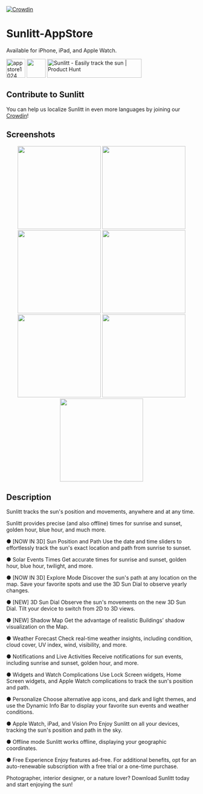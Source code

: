 [![Crowdin](https://badges.crowdin.net/sunlitt/localized.svg)](https://crowdin.com)

# Sunlitt-AppStore
Available for iPhone, iPad, and Apple Watch.

<img height="50" alt="appstore1024" src="https://user-images.githubusercontent.com/55358113/235526907-c36a3275-6c1c-4c19-8907-f454e4f358e2.png"> [<img src="https://user-images.githubusercontent.com/55358113/174020637-ca23803f-341c-48ce-b896-1fd4b7423310.svg" height="50">](https://apps.apple.com/app/litt/id1628751457)
<a href="https://www.producthunt.com/posts/sunlitt?utm_source=badge-featured&utm_medium=badge&utm_souce=badge-sunlitt" target="_blank"><img src="https://api.producthunt.com/widgets/embed-image/v1/featured.svg?post_id=405401&theme=light" alt="Sunlitt - Easily&#0032;track&#0032;the&#0032;sun | Product Hunt" style="width: 250px; height: 50px;" width="250" height="54" /></a>

## Contribute to Sunlitt
You can help us localize Sunlitt in even more languages by joining our [Crowdin](https://crowdin.com/project/sunlitt)!

## Screenshots
<p align="center">
<img width=220 src="https://github.com/Sunlitt/Sunlitt-AppStore/assets/55358113/191332de-8ffb-48ea-8a14-e7fb3c2c18e9" /> <img width=220 src="https://github.com/Sunlitt/Sunlitt-AppStore/assets/55358113/cb2721d3-5fb7-4b84-a53f-81b968c4ed82" /> <img width=220 src="https://github.com/Sunlitt/Sunlitt-AppStore/assets/55358113/6c786127-b4ad-49a1-9e1b-4644607edbaa" /> <img width=220 src="https://github.com/Sunlitt/Sunlitt-AppStore/assets/55358113/903fcfbb-c492-4e14-808e-a7f3c07cb67e" /> <img width=220 src="https://github.com/Sunlitt/Sunlitt-AppStore/assets/55358113/38e91e57-e1e1-4145-98b1-4aecdba6e69a" /> <img width=220 src="https://github.com/Sunlitt/Sunlitt-AppStore/assets/55358113/fd616d6f-2692-4b34-8def-0bd7fc907c53" /> <img width=220 src="https://github.com/Sunlitt/Sunlitt-AppStore/assets/55358113/ed6e1963-edad-4804-b5fc-0137b421149b" />
</p>

## Description
Sunlitt tracks the sun's position and movements, anywhere and at any time.

Sunlitt provides precise (and also offline) times for sunrise and sunset, golden hour, blue hour, and much more.

● [NOW IN 3D] Sun Position and Path
Use the date and time sliders to effortlessly track the sun's exact location and path from sunrise to sunset.

● Solar Events Times
Get accurate times for sunrise and sunset, golden hour, blue hour, twilight, and more.

● [NOW IN 3D] Explore Mode 
Discover the sun's path at any location on the map. Save your favorite spots and use the 3D Sun Dial to observe yearly changes.

● [NEW] 3D Sun Dial 
Observe the sun's movements on the new 3D Sun Dial. Tilt your device to switch from 2D to 3D views.

● [NEW] Shadow Map 
Get the advantage of realistic Buildings’ shadow visualization on the Map. 

● Weather Forecast
Check real-time weather insights, including condition, cloud cover, UV index, wind, visibility, and more.

● Notifications and Live Activities
Receive notifications for sun events, including sunrise and sunset, golden hour, and more.

● Widgets and Watch Complications
Use Lock Screen widgets, Home Screen widgets, and Apple Watch complications to track the sun's position and path.

● Personalize
Choose alternative app icons, and dark and light themes, and use the Dynamic Info Bar to display your favorite sun events and weather conditions.

● Apple Watch, iPad, and Vision Pro
Enjoy Sunlitt on all your devices, tracking the sun's position and path in the sky.

● Offline mode
Sunlitt works offline, displaying your geographic coordinates.

● Free Experience
Enjoy features ad-free. For additional benefits, opt for an auto-renewable subscription with a free trial or a one-time purchase. 

Photographer, interior designer, or a nature lover?
Download Sunlitt today and start enjoying the sun!

